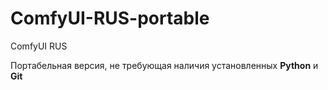 # ComfyUI-RUS-portable
ComfyUI RUS

Портабельная версия, не требующая наличия установленных **Python** и **Git**
